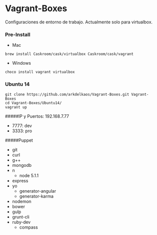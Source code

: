 # Vagrant-Boxes
Configuraciones de entorno de trabajo. Actualmente solo para virtualbox.

### Pre-Install
* Mac  
```
brew install Caskroom/cask/virtualbox Caskroom/cask/vagrant
````
* Windows  
```
choco install vagrant virtualbox
```

### Ubuntu 14
```
git clone https://github.com/arkdelkaos/Vagrant-Boxes.git Vagrant-Boxes
cd Vagrant-Boxes/Ubuntu14/
vagrant up
```

#####IP y Puertos:
192.168.7.77  
* 7777: dev
* 3333: pro

#####Puppet
* git
* curl  
* g++  
* mongodb  
* n  
  * node 5.1.1
* express  
* yo  
  * generator-angular  
  * generator-karma  
* nodemon  
* bower  
* gulp  
* grunt-cli  
* ruby-dev  
  * compass
